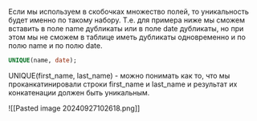 Если мы используем в скобочках множество полей, то уникальность будет именно по такому набору. Т.е. для примера ниже мы сможем вставить в поле name дубликаты или в поле date дубликаты, но при этом мы не сможем в таблице иметь дубликаты одновременно и по полю name и по полю date.
```SQL
UNIQUE(name, date);
```

UNIQUE(first_name, last_name) - можно понимать как то, что мы проканкатинировали строки first_name и last_name и результат их конкатенации должен быть уникальным.

![[Pasted image 20240927102618.png]]